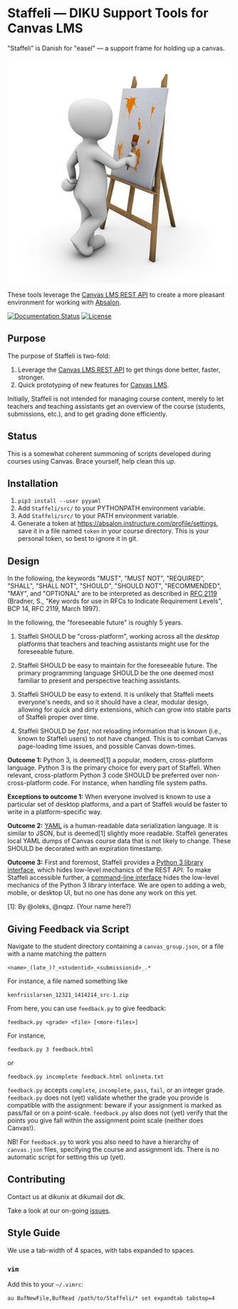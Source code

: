 # Staffeli — DIKU Support Tools for Canvas LMS

"Staffeli" is Danish for "easel" — a support frame for holding up a canvas.

![An Easel](logo.jpg
  "Image license: CC0; Source: https://pixabay.com/en/art-painting-modern-art-mural-1027828/")

These tools leverage the [Canvas LMS REST
API](https://canvas.instructure.com/doc/api/index.html) to create a more
pleasant environment for working with [Absalon](https://absalon.ku.dk/).

[![Documentation Status](https://readthedocs.org/projects/staffeli/badge/?version=latest)](http://staffeli.readthedocs.io/en/latest/?badge=latest)
[![License](https://img.shields.io/badge/license-EUPL%20v1.1-blue.svg)](https://github.com/DIKU-EDU/Staffeli/blob/master/LICENSE.md)

## Purpose

The purpose of Staffeli is two-fold:

1. Leverage the [Canvas LMS REST
API](https://canvas.instructure.com/doc/api/index.html) to get things done
better, faster, stronger.
1. Quick prototyping of new features for [Canvas
LMS](https://www.canvaslms.com/).

Initially, Staffeli is not intended for managing course content, merely to let
teachers and teaching assistants get an overview of the course (students,
submissions, etc.), and to get grading done efficiently.

## Status

This is a somewhat coherent summoning of scripts developed during courses using
Canvas. Brace yourself, help clean this up.

## Installation

1. `pip3 install --user pyyaml`
1. Add `Staffeli/src/` to your PYTHONPATH environment variable.
1. Add `Staffeli/src/` to your PATH environment variable.
1. Generate a token at https://absalon.instructure.com/profile/settings, save
   it in a file named `token` in your course directory. This is your personal
   token, so best to ignore it in git.

## Design

In the following, the keywords "MUST", "MUST NOT", "REQUIRED", "SHALL", "SHALL
NOT", "SHOULD", "SHOULD NOT", "RECOMMENDED", "MAY", and "OPTIONAL" are to be
interpreted as described in [RFC 2119](http://tools.ietf.org/html/rfc2119)
(Bradner, S., "Key words for use in RFCs to Indicate Requirement Levels", BCP
14, RFC 2119, March 1997).

In the following, the "foreseeable future" is roughly 5 years.

1. Staffeli SHOULD be "cross-platform", working across all the *desktop*
   platforms that teachers and teaching assistants might use for the foreseeable
   future.

2. Staffeli SHOULD be easy to maintain for the foreseeable future. The primary
   programming language SHOULD be the one deemed most familiar to present and
   perspective teaching assistants.

3. Staffeli SHOULD be easy to extend. It is unlikely that Staffeli
   meets everyone's needs, and so it should have a clear, modular design,
   allowing for quick and dirty extensions, which can grow into stable parts
   of Staffeli proper over time.

4. Staffeli SHOULD be *fast*, not reloading information that is known (i.e.,
   known to Staffeli users) to not have changed. This is to combat Canvas
   page-loading time issues, and possible Canvas down-times.

**Outcome 1:** Python 3, is deemed[1] a popular, modern, cross-platform language.
Python 3 is the primary choice for every part of Staffeli. When relevant,
cross-platform Python 3 code SHOULD be preferred over non-cross-platform code.
For instance, when handling file system paths.

**Exceptions to outcome 1:** When everyone involved is known to use a
particular set of desktop platforms, and a part of Staffeli would be faster to
write in a platform-specific way.

**Outcome 2:** [YAML](http://yaml.org/) is a human-readable data serialization
language. It is similar to JSON, but is deemed[1] slightly more readable.
Staffeli generates local YAML dumps of Canvas course data that is not likely to
change. These SHOULD be decorated with an expiration timestamp.

**Outcome 3:** First and foremost, Staffeli provides a [Python 3 library
interface](src/canvas.py), which hides low-level mechanics of the REST API. To
make Staffeli accessible further, a [command-line interface](src/CanvasTA)
hides the low-level mechanics of the Python 3 library interface. We are open to
adding a web, mobile, or desktop UI, but no one has done any work on this yet.

[1]: By @oleks, @nqpz. (Your name here?)

## Giving Feedback via Script

Navigate to the student directory containing a `canvas_group.json`, or a
file with a name matching the pattern

```
<name>_(late_)?_<studentid>_<submissionid>_.*
```

For instance, a file named something like

```
kenfriislarsen_12321_1414214_src-1.zip
```

From here, you can use `feedback.py` to give feedback:

```
feedback.py <grade> <file> [<more-files>]
```

For instance,

```
feedback.py 3 feedback.html
```

or

```
feedback.py incomplete feedback.html onlineta.txt
```

`feedback.py` accepts `complete`, `incomplete`, `pass`, `fail`, or an integer
grade. `feedback.py` does not (yet) validate whether the grade you provide is
compatible with the assignment: beware if your assignment is marked as
pass/fail or on a point-scale. `feedback.py` also does not (yet) verify that
the points you give fall within the assignment point scale (neither does
Canvas!).

NB! For `feedback.py` to work you also need to have a hierarchy of
`canvas.json` files, specifying the course and assignment ids. There is no
automatic script for setting this up (yet).

## Contributing

Contact us at dikunix at dikumail dot dk.

Take a look at our on-going [issues](https://github.com/DIKU-EDU/Staffeli/issues).

## Style Guide

We use a tab-width of 4 spaces, with tabs expanded to spaces.

### `vim`

Add this to your `~/.vimrc`:

```
au BufNewFile,BufRead /path/to/Staffeli/* set expandtab tabstop=4
```
